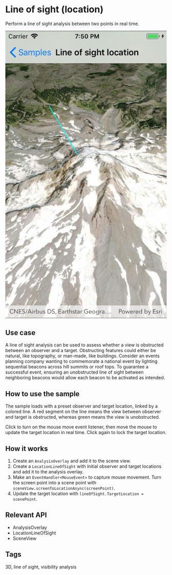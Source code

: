 # Line of sight (location)

Perform a line of sight analysis between two points in real time.

![screenshot](LineOfSightLocation.jpg)

## Use case

A line of sight analysis can be used to assess whether a view is obstructed between an observer and a target. Obstructing features could either be natural, like topography, or man-made, like buildings. Consider an events planning company wanting to commemorate a national event by lighting sequential beacons across hill summits or roof tops. To guarantee a successful event, ensuring an unobstructed line of sight between neighboring beacons would allow each beacon to be activated as intended.

## How to use the sample

The sample loads with a preset observer and target location, linked by a colored line. A red segment on the line means the view between observer and target is obstructed, whereas green means the view is unobstructed.

Click to turn on the mouse move event listener, then move the mouse to update the target location in real time. Click again to lock the target location.

## How it works

1. Create an `AnalysisOverlay` and add it to the scene view.
2. Create a `LocationLineOfSight` with initial observer and target locations and add it to the analysis overlay.
3. Make an `EventHandler<MouseEvent>` to capture mouse movement. Turn the screen point into a scene point with `sceneView.screenToLocationAsync(screenPoint)`.
4. Update the target location with `lineOfSight.TargetLocation = scenePoint`.

## Relevant API

* AnalysisOverlay
* LocationLineOfSight
* SceneView

## Tags

3D, line of sight, visibility analysis
